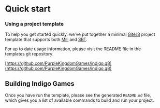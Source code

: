 # Quick start

### Using a project template

To help you get started quickly, we've put together a minimal [Giter8](https://www.foundweekends.org/giter8/) project template that supports both [Mill](https://mill-build.com/) and [SBT](https://www.scala-sbt.org/).

For up to date usage information, please visit the README file in the templates git repository:

[https://github.com/PurpleKingdomGames/indigo.g8](https://github.com/PurpleKingdomGames/indigo.g8)

## Building Indigo Games

Once you have run the template, please see the generated `README.md` file, which gives you a list of available commands to build and run your project.